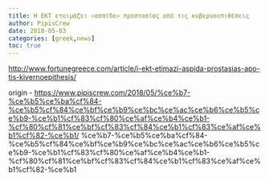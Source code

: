 ```yaml
---
title: Η ΕΚΤ ετοιμάζει «ασπίδα» προστασίας από τις κυβερνοεπιθέσεις
author: PipisCrew
date: 2018-05-03
categories: [greek,news]
toc: true
---
```


http://www.fortunegreece.com/article/i-ekt-etimazi-aspida-prostasias-apo-tis-kivernoepithesis/

origin - https://www.pipiscrew.com/2018/05/%ce%b7-%ce%b5%ce%ba%cf%84-%ce%b5%cf%84%ce%bf%ce%b9%ce%bc%ce%ac%ce%b6%ce%b5%ce%b9-%ce%b1%cf%83%cf%80%ce%af%ce%b4%ce%b1-%cf%80%cf%81%ce%bf%cf%83%cf%84%ce%b1%cf%83%ce%af%ce%b1%cf%82-%ce%b1/ %ce%b7-%ce%b5%ce%ba%cf%84-%ce%b5%cf%84%ce%bf%ce%b9%ce%bc%ce%ac%ce%b6%ce%b5%ce%b9-%ce%b1%cf%83%cf%80%ce%af%ce%b4%ce%b1-%cf%80%cf%81%ce%bf%cf%83%cf%84%ce%b1%cf%83%ce%af%ce%b1%cf%82-%ce%b1